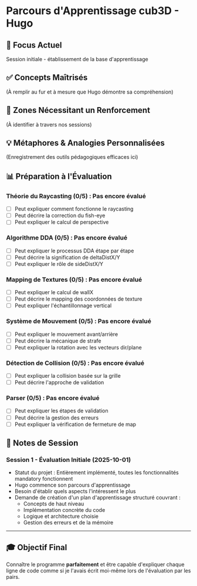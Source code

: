 # Parcours d'Apprentissage cub3D - Hugo

## 🎯 Focus Actuel
Session initiale - établissement de la base d'apprentissage

## ✅ Concepts Maîtrisés
(À remplir au fur et à mesure que Hugo démontre sa compréhension)

## 🔄 Zones Nécessitant un Renforcement
(À identifier à travers nos sessions)

## 💡 Métaphores & Analogies Personnalisées
(Enregistrement des outils pédagogiques efficaces ici)

## 📊 Préparation à l'Évaluation

### Théorie du Raycasting (0/5) : Pas encore évalué
- [ ] Peut expliquer comment fonctionne le raycasting
- [ ] Peut décrire la correction du fish-eye
- [ ] Peut expliquer le calcul de perspective

### Algorithme DDA (0/5) : Pas encore évalué
- [ ] Peut expliquer le processus DDA étape par étape
- [ ] Peut décrire la signification de deltaDistX/Y
- [ ] Peut expliquer le rôle de sideDistX/Y

### Mapping de Textures (0/5) : Pas encore évalué
- [ ] Peut expliquer le calcul de wallX
- [ ] Peut décrire le mapping des coordonnées de texture
- [ ] Peut expliquer l'échantillonnage vertical

### Système de Mouvement (0/5) : Pas encore évalué
- [ ] Peut expliquer le mouvement avant/arrière
- [ ] Peut décrire la mécanique de strafe
- [ ] Peut expliquer la rotation avec les vecteurs dir/plane

### Détection de Collision (0/5) : Pas encore évalué
- [ ] Peut expliquer la collision basée sur la grille
- [ ] Peut décrire l'approche de validation

### Parser (0/5) : Pas encore évalué
- [ ] Peut expliquer les étapes de validation
- [ ] Peut décrire la gestion des erreurs
- [ ] Peut expliquer la vérification de fermeture de map

## 📝 Notes de Session

### Session 1 - Évaluation Initiale (2025-10-01)
- Statut du projet : Entièrement implémenté, toutes les fonctionnalités mandatory fonctionnent
- Hugo commence son parcours d'apprentissage
- Besoin d'établir quels aspects l'intéressent le plus
- Demande de création d'un plan d'apprentissage structuré couvrant :
  * Concepts de haut niveau
  * Implémentation concrète du code
  * Logique et architecture choisie
  * Gestion des erreurs et de la mémoire

---

## 🎓 Objectif Final
Connaître le programme **parfaitement** et être capable d'expliquer chaque ligne de code comme si je l'avais écrit moi-même lors de l'évaluation par les pairs.
